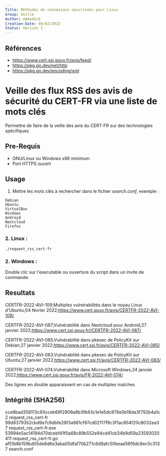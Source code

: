 ```yaml
---
Title: Méthodes de connexions sécurisées pour Linux
Group: Veille
Author: m8Ae4GcE
Creation-Date: 04/02/2022
Status: Version 1
---
```


## Références 
- https://www.cert.ssi.gouv.fr/avis/feed/
- https://pkg.go.dev/net/http
- https://pkg.go.dev/encoding/xml

# Veille des flux RSS des avis de sécurité du CERT-FR via une liste de mots clés
Permettre de faire de la veille des avis du CERT-FR sur des technologies spécifiques

## Pre-Requis
- GNU/Linux ou Windows x86 minimum
- Port HTTPS ouvert

## Usage

1. Mettre les mots clés à rechercher dans le fichier *search.conf*, exemple :
```
Debian
Ubuntu
VirtualBox
Windows
Android
Nextcloud
Firefox
```

### 2. Linux :

```
./request_rss_cert-fr
```

### 2. Windows :

Double clic sur l'executable ou ouverture du script dans un invite de commande.

## Resultats
CERTFR-2022-AVI-109;Multiples vulnérabilités dans le noyau Linux d’Ubuntu;04 février 2022;https://www.cert.gouv.fr/avis/CERTFR-2022-AVI-109/

CERTFR-2022-AVI-087;Vulnérabilité dans Nextcloud pour Android;27 janvier 2022;https://www.cert.ssi.gouv.fr//CERTFR-2022-AVI-087/

CERTFR-2022-AVI-085;Vulnérabilité dans pkexec de PolicyKit sur Debian;27 janvier 2022;https://www.cert.ssi.fr/avis/CERTFR-2022-AVI-085/

CERTFR-2022-AVI-083;Vulnérabilité dans pkexec de PolicyKit sur Ubuntu;27 janvier 2022;https://www.cert.ssi.fr/avis/CERTFR-2022-AVI-083/

CERTFR-2022-AVI-074;Vulnérabilité dans Microsoft Windows;24 janvier 2022;https://www.cert.ssi.gouv.fr/avis/FR-2022-AVI-074/

Des lignes en double apparaissent en cas de multiples matches

## Intégrité (SHA256)
cce6bad358113c93cceb69f2909a9b3fb93c1e1e5dc878e0b18da3f792b4a1c2  request_rss_cert-fr
99d8379352cbd9e7c6dbfe29f3a981cf97cd02117f9c3f1ac854f20c8032ea37  request_rss_cert-fr.exe
53994e5ac14194d70dcebf41f0a68c89b552e94cd41cb34b9d59a23593020411  request_rss_cert-fr.go
af51b8b159bd05de8d6e3aba05dfaf70b271c6d9afc50beae56f6dc8ec5c3137  search.conf
